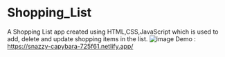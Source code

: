 # Shopping_List
A Shopping List app created using HTML,CSS,JavaScript which is used to add, delete and update shopping items in the list.
![image](https://github.com/thiruvazhidhinesh/Shopping_List/assets/111569436/a8cf73a3-be4a-411c-a939-efdfc2cd1277)
Demo : https://snazzy-capybara-725f61.netlify.app/
